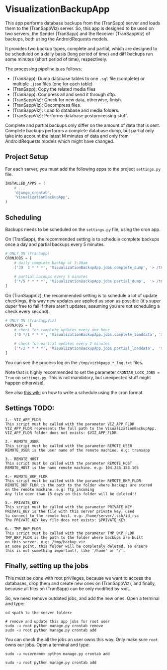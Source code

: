 # VisualizationBackupApp

This app performs database backups from the (TranSapp) server and loads them to the (TranSappViz) server. So, this app is designed to be used on two servers, the Sender (TranSapp) and the Receiver (TranSappViz) of backups, both using the AndroidRequests models.

It provides two backup types, complete and partial, which are designed to be scheduled on a daily basis (long period of time) and diff backups run some minutes (short period of time), respectively.

The processing pipeline is as follows:

- (TranSapp): Dump database tables to one `.sql` file (complete) or multiple `.json` files (one for each table)
- (TranSapp): Copy the related media files
- (TranSapp): Compress all and send it through sftp.
- (TranSappViz): Check for new data, otherwise, finish.
- (TranSappViz): Decompress files.
- (TranSappViz): Load to database and media folders.
- (TranSappViz): Performs database postprocessing stuff. 

Complete and partial backups only differ on the amount of data that is sent. Complete backups performs a complete database dump, but partial only take into account the latest M minutes of data and only from AndroidRequests models which might have changed.


## Project Setup

For each server, you must add the following apps to the project `settings.py` file.

```python
INSTALLED_APPS = (
	# ...
	'django_crontab',
	'VisualizationBackupApp',
)
```

## Scheduling

Backups needs to be scheduled on the `settings.py` file, using the cron app. 

On (TranSapp), the recommended setting is to schedule complete backups once a day and partial backups every 5 minutes.
```python
# ONLY ON (TranSapp)
CRONJOBS = [	
    # daily complete backup at 3:30am
    ('30  3 * * *', 'VisualizationBackupApp.jobs.complete_dump', '> /tmp/vizbkpapp_complete_dump_log.txt')
    
    # partial backups every 5 minutes
    ('*/5 * * * *', 'VisualizationBackupApp.jobs.partial_dump',  '> /tmp/vizbkpapp_partial_dump_log.txt')
]
```

On (TranSappViz), the recommended setting is to schedule a lot of update checkings, this way new updates are applied as soon as possible (it's super duper free to fail if there aren't updates, assuming you are not scheduling a check every second).
```python
# ONLY ON (TranSappViz)
CRONJOBS = [	
    # check for complete updates every one hour
    ('0 */1 * * *', 'VisualizationBackupApp.jobs.complete_loaddata', '> /tmp/vizbkpapp_complete_loaddata_log.txt')
    
    # check for partial updates every 2 minutes
    ('*/2 * * * *', 'VisualizationBackupApp.jobs.partial_loaddata',  '> /tmp/vizbkpapp_partial_loaddata_log.txt')
]
```
You can see the process log on the `/tmp/vizbkpapp_*_log.txt` files.

Note that is highly recommended to set the parameter `CRONTAB_LOCK_JOBS = True` on `settings.py`. This is not mandatory, but unexpected stuff might happen otherwise!.

See also [this wiki](https://en.wikipedia.org/wiki/Cron#Format) on how to write a schedule using the cron format. 


## Settings TODO:
 
```
1.- VIZ_APP_FLDR
This script must be called with the parameter VIZ_APP_FLDR
VIZ_APP_FLDR represents the full path to the VisualizationBackupApp.
VIZ_APP_FLDR folder does not exists: $VIZ_APP_FLDR

2.- REMOTE_USER
This script must be called with the parameter REMOTE_USER
REMOTE_USER is the user name of the remote machine. e.g: transapp

3.- REMOTE_HOST
This script must be called with the parameter REMOTE_HOST
REMOTE_HOST is the name remote machine. e.g: 104.236.183.105

4.- REMOTE_BKP_FLDR
This script must be called with the parameter REMOTE_BKP_FLDR
REMOTE_BKP_FLDR is the path to the folder where backups are stored
on the remote machine. e.g: ftp_incoming
Any file oder than 15 days on this folder will be deleted!!

5.- PRIVATE_KEY
This script must be called with the parameter PRIVATE_KEY
PRIVATE_KEY is the file with this server private key, used
to connect to the remote host. e.g: /home/server/.ssh/id_rsa
The PRIVATE_KEY key file does not exists: $PRIVATE_KEY

6.- TMP_BKP_FLDR
This script must be called with the parameter TMP_BKP_FLDR
TMP_BKP_FLDR is the path to the folder where backups are built
on this server. e.g: /tmp/backup_viz
at some point, this folder will be completely deleted, so ensure
this is not something important!, like '/home' or '/'.
```

## Finally, setting up the jobs

This must be done with root privileges, because we want to access the databases, drop them and create new ones on (TranSappViz), and finally, because all files on (TranSapp) can be only modified by root.

So, we need remove outdated jobs, and add the new ones. Open a terminal and type:
```(bash)
cd <path to the server folder>

# remove and update this app jobs for root user
sudo -u root python manage.py crontab remove
sudo -u root python manage.py crontab add
```

You can check the all the jobs an user owns this way. Only make sure `root` owns our jobs. Open a terminal and type:
```(bash)
sudo -u <username> python manage.py crontab add 

sudo -u root python manage.py crontab add 
```




